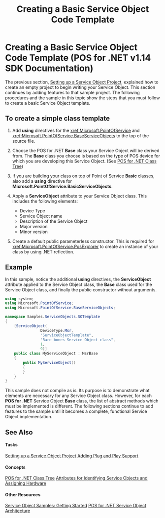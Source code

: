 ﻿---
title: Creating a Basic Service Object Code Template
description: Creating a Basic Service Object Code Template (POS for .NET v1.14 SDK Documentation)
ms.date: 03/03/2014
ms.topic: how-to
ms.custom: pos-restored-from-archive
---

# Creating a Basic Service Object Code Template (POS for .NET v1.14 SDK Documentation)

The previous section, [Setting up a Service Object Project](setting-up-a-service-object-project.md), explained how to create an empty project to begin writing your Service Object. This section continues by adding features to that sample project. The following procedures and the sample in this topic show the steps that you must follow to create a basic Service Object template.

## To create a simple class template

1. Add **using** directives for the <xref:Microsoft.PointOfService> and <xref:Microsoft.PointOfService.BaseServiceObjects> to the top of the source file.

2. Choose the POS for .NET **Base** class your Service Object will be derived from. The **Base** class you choose is based on the type of POS device for which you are developing this Service Object. (See [POS for .NET Class Tree](pos-for-net-class-tree.md))

3. If you are building your class on top of Point of Service **Basic** classes, also add a **using** directive for **Microsoft.PointOfService.BasicServiceObjects**.

4. Apply a **ServiceObject** attribute to your Service Object class. This includes the following elements:

      - Device Type
      - Service Object name
      - Description of the Service Object
      - Major version
      - Minor version

5. Create a default public parameterless constructor. This is required for <xref:Microsoft.PointOfService.PosExplorer> to create an instance of your class by using .NET reflection.

## Example

In this sample, notice the additional **using** directives, the **ServiceObject** attribute applied to the Service Object class, the **Base** class used for the Service Object class, and finally the public constructor without arguments.

```csharp
using system;
using Microsoft.PointOfService;
using Microsoft.PointOfService.BaseServiceObjects;

namespace Samples.ServiceObjects.SOTemplate
{
    [ServiceObject(
                DeviceType.Msr,
                "ServiceObjectTemplate",
                "Bare bones Service Object class",
                1,
                9)]
    public class MyServiceObject : MsrBase
    {
        public MyServiceObject()
        {
        }
    }
}
```

This sample does not compile as is. Its purpose is to demonstrate what elements are necessary for any Service Object class. However, for each **POS for .NET** Service Object **Base** class, the list of abstract methods which must be implemented is different. The following sections continue to add features to the sample until it becomes a complete, functional Service Object implementation.

## See Also

#### Tasks

[Setting up a Service Object Project](setting-up-a-service-object-project.md)
[Adding Plug and Play Support](adding-plug-and-play-support.md)

#### Concepts

[POS for .NET Class Tree](pos-for-net-class-tree.md)
[Attributes for Identifying Service Objects and Assigning Hardware](attributes-for-identifying-service-objects-and-assigning-hardware.md)

#### Other Resources

[Service Object Samples: Getting Started](service-object-samples-getting-started.md)
[POS for .NET Service Object Architecture](pos-for-net-service-object-architecture.md)
